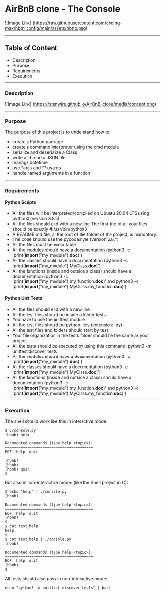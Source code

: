 # AirBnB clone - The Console

![Image Link] (<https://raw.githubusercontent.com/coding-max/hbtn_config/main/assets/hbnb.png>)

---

## Table of Content

* Description
* Purpose
* Requirements
* Execution

---

### Description

![Image Link] (<https://stenwire.github.io/AirBnB_clone/media/concept.png>)

---

### Purpose

The purpose of this project is to understand how to:

* create a Python package
* create a command interpreter using the cmd module
* serialize and deserialize a Class
* write and read a JSON file
* manage datetime
* use *args and **kwargs
* handle named arguments in a function

---

### Requirements

#### Python Scripts

* All the files will be interpreted/compiled on Ubuntu 20.04 LTS using python3 (version 3.8.5)
* All the files should end with a new line
The first line of all your files should be exactly #!/usr/bin/python3
* A README.md file, at the root of the folder of the project, is mandatory.
* The code should use the pycodestyle (version 2.8.*)
* All the files must be executable
* All the modules should have a documentation (python3 -c 'print(__import__("my_module").__doc__)')
* All the classes should have a documentation (python3 -c 'print(__import__("my_module").MyClass.__doc__)')
* All the functions (inside and outside a class) should have a documentation (python3 -c 'print(__import__("my_module").my_function.__doc__)' and python3 -c 'print(__import__("my_module").MyClass.my_function.__doc__)')

#### Python Unit Tests

* All the files should end with a new line
* All the test files should be inside a folder tests
* You have to use the unittest module
* All the test files should be python files (extension: .py)
* All the test files and folders should start by test_
* Your file organization in the tests folder should be the same as your project
* All the tests should be executed by using this command: python3 -m unittest discover tests
* All the modules should have a documentation (python3 -c 'print(__import__("my_module").__doc__)')
* All the classes should have a documentation (python3 -c 'print(__import__("my_module").MyClass.__doc__)')
* All the functions (inside and outside a class) should have a documentation (python3 -c 'print(__import__("my_module").my_function.__doc__)' and python3 -c 'print(__import__("my_module").MyClass.my_function.__doc__)')

---

### Execution

The shell should work like this in interactive mode:

```Terminal
$ ./console.py
(hbnb) help

Documented commands (type help <topic>):
========================================
EOF  help  quit

(hbnb)
(hbnb)
(hbnb) quit
$
```

But also in non-interactive mode: (like the Shell project in C):

```Terminal
$ echo "help" | ./console.py
(hbnb)

Documented commands (type help <topic>):
========================================
EOF  help  quit
(hbnb)
$
$ cat test_help
help
$
$ cat test_help | ./console.py
(hbnb)

Documented commands (type help <topic>):
========================================
EOF  help  quit
(hbnb)
$
```

All tests should also pass in non-interactive mode:

```Terminal
echo "python3 -m unittest discover tests" | bash
```
